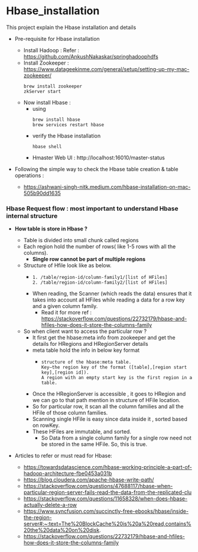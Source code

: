 # Hbase_installation
This project explain the Hbase installation and details
* Pre-requisite for Hbase installation 
  * Install Hadoop : Refer : https://github.com/AnkushNakaskar/springhadoophdfs
  * Install Zookeeper : https://www.datageekinme.com/general/setup/setting-up-my-mac-zookeeper/
      ```
      brew install zookeeper
      zkServer start
      ```
  * Now install Hbase :
    * using 
      ```
      brew install hbase
      brew services restart hbase
      ```
    * verify the Hbase installation
      ```
      hbase shell
      ```
    * Hmaster Web UI : http://localhost:16010/master-status  
      
* Following the simple way to check the Hbase table creation & table operations :
  * https://ashwani-singh-nitk.medium.com/hbase-installation-on-mac-505b90dd1635



### Hbase Request flow : most important to understand Hbase internal structure
* **How table is store in Hbase ?**
  * Table is divided into small chunk called regions
  * Each region hold the number of rows( like 1-5 rows with all the columns). 
    * **Single row cannot be part of multiple regions**
  * Structure of Hfile look like as below.
    * ```
      1. /table/region-id/column-family1/[list of HFiles]
      2. /table/region-id/column-family2/[list of HFiles]
      ```
    * When reading, the Scanner (which reads the data) ensures that it takes into account all HFiles while reading a data for a row key and a given column family.
      * Read it for more ref : https://stackoverflow.com/questions/22732179/hbase-and-hfiles-how-does-it-store-the-columns-family
  * So when client want to access the particular row ?
    * It first get the hbase:meta info from zookeeper and get the details for HRegions and HRegionServer details
    * meta table hold the info in below key format
      * ```
        structure of the hbase:meta table.
        Key—the region key of the format ([table],[region start key],[region id]). 
        A region with an empty start key is the first region in a table. 
        ```
    * Once the HRegionServer is accessible , it goes to HRegion and we can go to that path mention in structure of HFile location.
    * So for particular row, it scan all the column families and all the HFile of those column families.
    * Scanning single HFile is easy since data inside it , sorted based on rowKey.
    * These HFiles are immutable, and sorted.
      * So Data from a single column family for a single row need not be stored in the same HFile. So, this is true.



* Articles to refer or must read for Hbase:
  * https://towardsdatascience.com/hbase-working-principle-a-part-of-hadoop-architecture-fbe0453a031b
  * https://blog.cloudera.com/apache-hbase-write-path/
  * https://stackoverflow.com/questions/47688117/hbase-when-particular-region-server-fails-read-the-data-from-the-replicated-clu
  * https://stackoverflow.com/questions/11658328/when-does-hbase-actually-delete-a-row
  * https://www.syncfusion.com/succinctly-free-ebooks/hbase/inside-the-region-server#:~:text=The%20BlockCache%20is%20a%20read,contains%20the%20data%20on%20disk.
  * https://stackoverflow.com/questions/22732179/hbase-and-hfiles-how-does-it-store-the-columns-family
